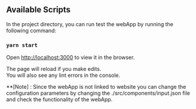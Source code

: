 ## Available Scripts

In the project directory, you can run test the webApp by running the following command:

### `yarn start`

Open [http://localhost:3000](http://localhost:3000) to view it in the browser.

The page will reload if you make edits.<br />
You will also see any lint errors in the console.

**[Note] : Since the webApp is not linked to website you can change the configuration parameters by changing the ./src/components/input.json file and check the functionality of the webApp.

